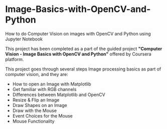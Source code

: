 # Image-Basics-with-OpenCV-and-Python
How to do Computer Vision on images with OpenCV and Python using Jupyter Notebook

This project has been completed as a part of the guided project **"Computer Vision - Image Basics with OpenCV and Python"** offered by Coursera platform.


This project goes through several steps Image processing basics as part of computer vision, and they are:

* How to open an Image with Matplotlib
* Get familiar with RGB channels
* Differences between Matplotlib and OpenCV
* Resize & Flip an Image
* Draw Shapes on an Image
* Draw with the Mouse
* Event Choices for the Mouse
* Mouse Functionality
